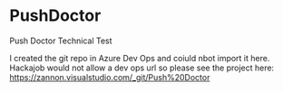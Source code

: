 # PushDoctor
Push Doctor Technical Test

I created the git repo in Azure Dev Ops and coiuld nbot import it here. Hackajob would not allow a dev ops url so please see the project here:
https://zannon.visualstudio.com/_git/Push%20Doctor

